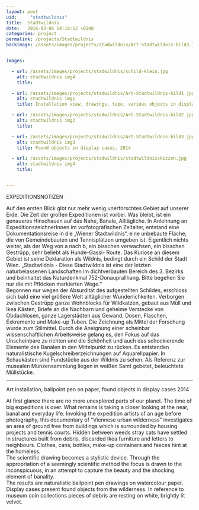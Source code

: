 ```yaml
---
layout: post
uid:     "stadtwildnis"
title:  Stadtwildnis
date:   2016-03-06 14:18:12 +0100
categories: project
permalink: /projects/Stadtwildnis
backimage: /assets/images/projects/stadwildnis/Art-Stadtwildnis-bild3.jpg


images:

  - url: /assets/images/projects/stadwildnis/schild-klein.jpg
    alt: stadtwildnis img4
    title:

  - url: /assets/images/projects/stadwildnis/Art-Stadtwildnis-bild1.jpg
    alt: stadtwildnis img1
    title: Installation view, drawings, tape, various objects in display cases, 2014

  - url: /assets/images/projects/stadwildnis/Art-Stadtwildnis-bild2.jpg
    alt: stadtwildnis img2
    title:

  - url: /assets/images/projects/stadwildnis/Art-Stadtwildnis-bild3.jpg
    alt: stadtwildnis img3
    title: Found objects in display cases, 2014

  - url: /assets/images/projects/stadwildnis/stadtwildnisskizzen.jpg
    alt: stadtwildnis img4
    title:


---
```

EXPEDITIONSNOTIZEN

Auf den ersten Blick gibt nur mehr wenig unerforschtes Gebiet auf unserer Erde. Die Zeit der großen Expeditionen ist vorbei. Was bleibt, ist ein genaueres Hinschauen auf das Nahe, Banale, Alltägliche. In Anlehnung an ExpeditionszeichnerInnen im vorfotografischen Zeitalter, entstand eine Dokumentationsreise in die „Wiener Stadtwildnis“, eine unbebaute Fläche, die von Gemeindebauten und Tennisplätzen umgeben ist. Eigentlich nichts weiter, als der Weg von a nach b, ein bisschen verwachsen, ein bisschen Gestrüpp, sehr beliebt als Hunde-Gassi- Route.
Das Kuriose an diesem Gebiet ist seine Deklaration als Wildnis, bedingt durch ein Schild der Stadt Wien. „Stadtwildnis - Diese Stadtwildnis ist eine der letzten naturbelassenen Landschaften im dichtverbauten Bereich des 3. Bezirks und beinhaltet das Naturdenkmal 752-Donauprallhang. Bitte begehen Sie nur die mit Pflöcken markierten Wege.“  
Begonnen nur wegen der Absurdität des aufgestellten Schildes, erschloss sich bald eine viel größere Welt alltäglicher Wunderlichkeiten. Verborgen zwischen Gestrüpp ganze Wohnblocks für Wildkatzen, gebaut aus Müll und Ikea Kästen, Briefe an die Nachbarn und geheime Verstecke von Obdachlosen, ganze Lagerstädten aus Gewand, Dosen, Flaschen, Exkremente und Make-up Tuben.
Die Zeichnung als Mittel der Forschung wurde zum Stilmittel. Durch die Aneignung einer scheinbar wissenschaftlichen Arbeitsweise gelang es, den Fokus auf das Unscheinbare zu richten und die Schönheit und auch das schockierende Elemente des Banalen in den Mittelpunkt zu rücken.
Es entstanden naturalistische Kugelschreiberzeichnungen auf Aquarellpapier. In Schaukästen sind Fundstücke aus der Wildnis zu sehen. Als Referenz zur musealen Münzensammlung liegen in weißen Samt gebetet, beleuchtete Müllstücke.

***

Art installation, ballpoint pen on paper, found objects in display cases 2014

At first glance there are no more unexplored parts of our planet. The time of big expeditions is over. What remains is taking a closer looking at the near, banal and everyday life. Invoking the expedition artists of an age before photography, this documentary of “Viennese urban wilderness” investigates an area of ground free from buildings which is surrounded by housing projects and tennis courts. Hidden between weeds stray cats have settled in structures built from debris, discarded Ikea furniture and letters to neighbours. Clothes, cans, bottles, make-up containers and faeces hint at the homeless.  
The scientific drawing becomes a stylistic device. Through the appropriation of a seemingly scientific method the focus is drawn to the inconspicuous, in an attempt to capture the beauty and the shocking element of banality.  
The results are naturalistic ballpoint pen drawings on watercolour paper. Display cases present found objects from the wilderness. In reference to museum coin collections pieces of debris are resting on white, brightly lit velvet.
